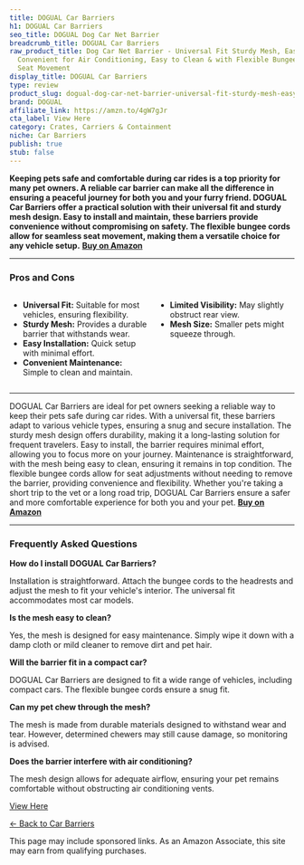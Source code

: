 ```yaml
---
title: DOGUAL Car Barriers
h1: DOGUAL Car Barriers
seo_title: DOGUAL Dog Car Net Barrier
breadcrumb_title: DOGUAL Car Barriers
raw_product_title: Dog Car Net Barrier - Universal Fit Sturdy Mesh, Easy to Install,
  Convenient for Air Conditioning, Easy to Clean & with Flexible Bungee Cords for
  Seat Movement
display_title: DOGUAL Car Barriers
type: review
product_slug: dogual-dog-car-net-barrier-universal-fit-sturdy-mesh-easy-to-install-co-52bea514
brand: DOGUAL
affiliate_link: https://amzn.to/4gW7gJr
cta_label: View Here
category: Crates, Carriers & Containment
niche: Car Barriers
publish: true
stub: false
---
```


<div id="intro" class="full-width">
  <p><strong>Keeping pets safe and comfortable during car rides is a top priority for many pet owners. A reliable car barrier can make all the difference in ensuring a peaceful journey for both you and your furry friend. DOGUAL Car Barriers offer a practical solution with their universal fit and sturdy mesh design. Easy to install and maintain, these barriers provide convenience without compromising on safety. The flexible bungee cords allow for seamless seat movement, making them a versatile choice for any vehicle setup.</strong> <a href="https://amzn.to/4gW7gJr" rel="nofollow sponsored noopener" target="_blank"><strong>Buy on Amazon</strong></a></p>
</div>

<hr />
<h3 id="pros-cons">Pros and Cons</h3>
<div class="pc-grid" style="display:grid;grid-template-columns:1fr 1fr;gap:16px;">
  <ul>
    <li><strong>Universal Fit:</strong> Suitable for most vehicles, ensuring flexibility.</li>
    <li><strong>Sturdy Mesh:</strong> Provides a durable barrier that withstands wear.</li>
    <li><strong>Easy Installation:</strong> Quick setup with minimal effort.</li>
    <li><strong>Convenient Maintenance:</strong> Simple to clean and maintain.</li>
  </ul>
  <ul>
    <li><strong>Limited Visibility:</strong> May slightly obstruct rear view.</li>
    <li><strong>Mesh Size:</strong> Smaller pets might squeeze through.</li>
  </ul>
</div>
<hr />

<div class="full-width">
  <p>DOGUAL Car Barriers are ideal for pet owners seeking a reliable way to keep their pets safe during car rides. With a universal fit, these barriers adapt to various vehicle types, ensuring a snug and secure installation. The sturdy mesh design offers durability, making it a long-lasting solution for frequent travelers. Easy to install, the barrier requires minimal effort, allowing you to focus more on your journey. Maintenance is straightforward, with the mesh being easy to clean, ensuring it remains in top condition. The flexible bungee cords allow for seat adjustments without needing to remove the barrier, providing convenience and flexibility. Whether you're taking a short trip to the vet or a long road trip, DOGUAL Car Barriers ensure a safer and more comfortable experience for both you and your pet. <a href="https://amzn.to/4gW7gJr" rel="nofollow sponsored noopener" target="_blank"><strong>Buy on Amazon</strong></a></p>
</div>

<hr />
<h3 id="faqs">Frequently Asked Questions</h3>

<p><strong>How do I install DOGUAL Car Barriers?</strong></p>
<p>Installation is straightforward. Attach the bungee cords to the headrests and adjust the mesh to fit your vehicle's interior. The universal fit accommodates most car models.</p>

<p><strong>Is the mesh easy to clean?</strong></p>
<p>Yes, the mesh is designed for easy maintenance. Simply wipe it down with a damp cloth or mild cleaner to remove dirt and pet hair.</p>

<p><strong>Will the barrier fit in a compact car?</strong></p>
<p>DOGUAL Car Barriers are designed to fit a wide range of vehicles, including compact cars. The flexible bungee cords ensure a snug fit.</p>

<p><strong>Can my pet chew through the mesh?</strong></p>
<p>The mesh is made from durable materials designed to withstand wear and tear. However, determined chewers may still cause damage, so monitoring is advised.</p>

<p><strong>Does the barrier interfere with air conditioning?</strong></p>
<p>The mesh design allows for adequate airflow, ensuring your pet remains comfortable without obstructing air conditioning vents.</p>
<p><a class="btn" href="https://amzn.to/4gW7gJr" target="_blank" rel="nofollow sponsored noopener">View Here</a></p>
<p><a href="/roundups/crates-carriers-containment/car-barriers/">← Back to Car Barriers</a></p>
<aside class="disclosure">This page may include sponsored links. As an Amazon Associate, this site may earn from qualifying purchases.</aside>
